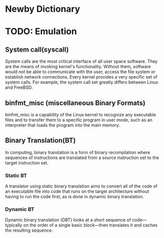 # Newby Dictionary

# TODO: Emulation

## System call(syscall)

System calls are the most critical interface of all user space software. 
They are the means of invoking kernel's functionality. 
Without them, software would not be able to communicate with the user, access the file system or establish network connections. 
Every kernel provides a very specific set of system calls. For example, the system call set greatly differs between Linux and FreeBSD.

## binfmt_misc (miscellaneous Binary Formats)

binfmt_misc is a capability of the Linux kernel to recognize any executable files and to transfer them to a specific program in user mode, such as an interpreter that loads the program into the main memory.

## Binary Translation(BT)

In computing, binary translation is a form of binary recompilation where sequences of instructions are translated from a source instruction set to the target instruction set.

### Static BT

A translator using static binary translation aims to convert all of the code of an executable file into code that runs on the target architecture without having to run the code first, as is done in dynamic binary translation.

### Dynamic BT

Dynamic binary translation (DBT) looks at a short sequence of code—typically on the order of a single basic block—then translates it and caches the resulting sequence.
